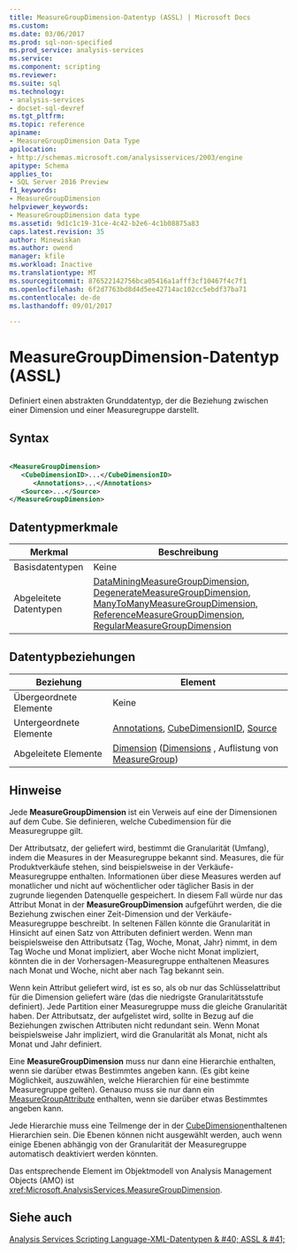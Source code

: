 ```yaml
---
title: MeasureGroupDimension-Datentyp (ASSL) | Microsoft Docs
ms.custom: 
ms.date: 03/06/2017
ms.prod: sql-non-specified
ms.prod_service: analysis-services
ms.service: 
ms.component: scripting
ms.reviewer: 
ms.suite: sql
ms.technology:
- analysis-services
- docset-sql-devref
ms.tgt_pltfrm: 
ms.topic: reference
apiname:
- MeasureGroupDimension Data Type
apilocation:
- http://schemas.microsoft.com/analysisservices/2003/engine
apitype: Schema
applies_to:
- SQL Server 2016 Preview
f1_keywords:
- MeasureGroupDimension
helpviewer_keywords:
- MeasureGroupDimension data type
ms.assetid: 9d1c1c19-31ce-4c42-b2e6-4c1b08875a83
caps.latest.revision: 35
author: Minewiskan
ms.author: owend
manager: kfile
ms.workload: Inactive
ms.translationtype: MT
ms.sourcegitcommit: 876522142756bca05416a1afff3cf10467f4c7f1
ms.openlocfilehash: 6f2d7763bd8d4d5ee42714ac102cc5ebdf37ba71
ms.contentlocale: de-de
ms.lasthandoff: 09/01/2017

---
```

# <a name="measuregroupdimension-data-type-assl"></a>MeasureGroupDimension-Datentyp (ASSL)
  Definiert einen abstrakten Grunddatentyp, der die Beziehung zwischen einer Dimension und einer Measuregruppe darstellt.  
  
## <a name="syntax"></a>Syntax  
  
```xml  
  
<MeasureGroupDimension>  
   <CubeDimensionID>...</CubeDimensionID>  
      <Annotations>...</Annotations>  
   <Source>...</Source>  
</MeasureGroupDimension>  
```  
  
## <a name="data-type-characteristics"></a>Datentypmerkmale  
  
|Merkmal|Beschreibung|  
|--------------------|-----------------|  
|Basisdatentypen|Keine|  
|Abgeleitete Datentypen|[DataMiningMeasureGroupDimension](../../../analysis-services/scripting/data-type/dataminingmeasuregroupdimension-data-type-assl.md), [DegenerateMeasureGroupDimension](../../../analysis-services/scripting/data-type/degeneratemeasuregroupdimension-data-type-assl.md), [ManyToManyMeasureGroupDimension](../../../analysis-services/scripting/data-type/manytomanymeasuregroupdimension-data-type-assl.md), [ReferenceMeasureGroupDimension](../../../analysis-services/scripting/data-type/referencemeasuregroupdimension-data-type-assl.md), [RegularMeasureGroupDimension](../../../analysis-services/scripting/data-type/regularmeasuregroupdimension-data-type-assl.md)|  
  
## <a name="data-type-relationships"></a>Datentypbeziehungen  
  
|Beziehung|Element|  
|------------------|-------------|  
|Übergeordnete Elemente|Keine|  
|Untergeordnete Elemente|[Annotations](../../../analysis-services/scripting/collections/annotations-element-assl.md), [CubeDimensionID](../../../analysis-services/scripting/properties/cubedimensionid-element-assl.md), [Source](../../../analysis-services/scripting/properties/source-element-binding-assl.md)|  
|Abgeleitete Elemente|[Dimension](../../../analysis-services/scripting/objects/dimension-element-assl.md) ([Dimensions](../../../analysis-services/scripting/collections/dimensions-element-assl.md) , Auflistung von [MeasureGroup](../../../analysis-services/scripting/objects/measuregroup-element-assl.md))|  
  
## <a name="remarks"></a>Hinweise  
 Jede **MeasureGroupDimension** ist ein Verweis auf eine der Dimensionen auf dem Cube. Sie definieren, welche Cubedimension für die Measuregruppe gilt.  
  
 Der Attributsatz, der geliefert wird, bestimmt die Granularität (Umfang), indem die Measures in der Measuregruppe bekannt sind. Measures, die für Produktverkäufe stehen, sind beispielsweise in der Verkäufe-Measuregruppe enthalten. Informationen über diese Measures werden auf monatlicher und nicht auf wöchentlicher oder täglicher Basis in der zugrunde liegenden Datenquelle gespeichert. In diesem Fall würde nur das Attribut Monat in der **MeasureGroupDimension** aufgeführt werden, die die Beziehung zwischen einer Zeit-Dimension und der Verkäufe-Measuregruppe beschreibt. In seltenen Fällen könnte die Granularität in Hinsicht auf einen Satz von Attributen definiert werden. Wenn man beispielsweise den Attributsatz {Tag, Woche, Monat, Jahr} nimmt, in dem Tag Woche und Monat impliziert, aber Woche nicht Monat impliziert, könnten die in der Vorhersagen-Measuregruppe enthaltenen Measures nach Monat und Woche, nicht aber nach Tag bekannt sein.  
  
 Wenn kein Attribut geliefert wird, ist es so, als ob nur das Schlüsselattribut für die Dimension geliefert wäre (das die niedrigste Granularitätsstufe definiert). Jede Partition einer Measuregruppe muss die gleiche Granularität haben. Der Attributsatz, der aufgelistet wird, sollte in Bezug auf die Beziehungen zwischen Attributen nicht redundant sein. Wenn Monat beispielsweise Jahr impliziert, wird die Granularität als Monat, nicht als Monat  und Jahr definiert.  
  
 Eine **MeasureGroupDimension** muss nur dann eine Hierarchie enthalten, wenn sie darüber etwas Bestimmtes angeben kann. (Es gibt keine Möglichkeit, auszuwählen, welche Hierarchien für eine bestimmte Measuregruppe gelten). Genauso muss sie nur dann ein [MeasureGroupAttribute](../../../analysis-services/scripting/data-type/measuregroupattribute-data-type-assl.md) enthalten, wenn sie darüber etwas Bestimmtes angeben kann.  
  
 Jede Hierarchie muss eine Teilmenge der in der [CubeDimension](../../../analysis-services/scripting/data-type/cubedimension-data-type-assl.md)enthaltenen Hierarchien sein. Die Ebenen können nicht ausgewählt werden, auch wenn einige Ebenen abhängig von der Granularität der Measuregruppe automatisch deaktiviert werden könnten.  
  
 Das entsprechende Element im Objektmodell von Analysis Management Objects (AMO) ist <xref:Microsoft.AnalysisServices.MeasureGroupDimension>.  
  
## <a name="see-also"></a>Siehe auch  
 [Analysis Services Scripting Language-XML-Datentypen & #40; ASSL & #41;](../../../analysis-services/scripting/data-type/analysis-services-scripting-language-xml-data-types-assl.md)  
  
  

